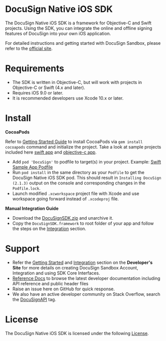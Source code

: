 
# DocuSign Native iOS SDK

The DocuSign Native iOS SDK is a framework for Objective-C and Swift projects. Using the SDK, you can integrate the online and offline signing features of DocuSign into your own iOS application.

For detailed instructions and getting started with DocuSign Sandbox, please refer to the [official site](https://developers.docusign.com/ios_sdk/).

Requirements
============
- The SDK is written in Objective-C, but will work with projects in Objective-C or Swift (4.x and later).
- Requires iOS 9.0 or later.
- It is recommended developers use Xcode 10.x or later.

Install
=============

**CocoaPods**

Refer to [Getting Started Guide](https://guides.cocoapods.org/using/getting-started.html) to install CocoaPods via `gem install cocoapods` command and initialize the project. Take a look at sample projects included here [swift app](docusign-sdk-sample-swift/) and [objective-c app](docusign-sdk-sample-objc/).

* Add `pod 'DocuSign'` to podfile to target(s) in your project. Example: [Swift Sample App Podfile](docusign-sdk-sample-swift/Podfile)
* Run `pod install` in the same directory as your `Podfile` to get the DocuSign Native iOS SDK pod. This should result in `Installing DocuSign (2.1.3)` output on the console and corresponding changes in the `Podfile.lock`.
* Launch modified `.xcworkspace` project file with Xcode and use workspace going forward instead of `.xcodeproj` file.


**Manual Integration Guide**
* Download the [DocuSignSDK.zip](DocuSignSDK.zip) and unarchive it. 
* Copy the `DocuSignSDK.framework` to root folder of your app and follow the steps on the [Integration](https://developers.docusign.com/ios_sdk/developer.html) section.


Support
===========

* Refer the [Getting Started](https://developers.docusign.com/ios_sdk/developer.html) and [Integration](https://developers.docusign.com/ios_sdk/developer.html) section on the **Developer's Site** for more details on creating DocuSign Sandbox Account, Integration and using SDK Core Interfaces.
* [Reference Docs](https://developers.docusign.com/ios_sdk/refdocs/html/annotated.html) to browse the latest developer documentation including API reference and public header files
* Raise an issue here on GitHub for quick response.
* We also have an active developer community on Stack Overflow, search the [DocuSignAPI](http://stackoverflow.com/questions/tagged/docusignapi) tag.

License
=======

The DocuSign Native iOS SDK is licensed under the following [License](LICENSE.docx).
